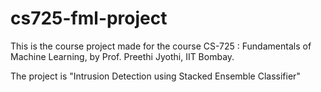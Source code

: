 # cs725-fml-project
This is the course project made for the course CS-725 : Fundamentals of Machine Learning, by Prof. Preethi Jyothi, IIT Bombay.

The project is "Intrusion Detection using Stacked Ensemble Classifier"
